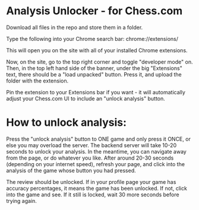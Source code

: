 # Analysis Unlocker - for Chess.com

Download all files in the repo and store them in a folder.

Type the following into your Chrome search bar: chrome://extensions/

This will open you on the site with all of your installed Chrome extensions.

Now, on the site, go to the top right corner and toggle "developer mode" on. Then, in the top left hand side of the banner, under the big "Extensions" text, there should be a "load unpacked" button. Press it, and upload the folder with the extension. 

Pin the extension to your Extensions bar if you want - it will automatically adjust your Chess.com UI to include an "unlock analysis" button.

# How to unlock analysis:
Press the "unlock analysis" button to ONE game and only press it ONCE, or else you may overload the server. The backend server will take 10-20 seconds to unlock your analysis. In the meantime, you can navigate away from the page, or do whatever you like. After around 20-30 seconds (depending on your internet speed), refresh your page, and click into the analysis of the game whose button you had pressed. 

The review should be unlocked. If in your profile page your game has accuracy percentages, it means the game has been unlocked. If not, click into the game and see. If it still is locked, wait 30 more seconds before trying again.
